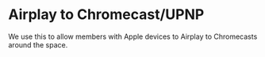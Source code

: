 # Airplay to Chromecast/UPNP

We use this to allow members with Apple devices to Airplay to Chromecasts around the space.

